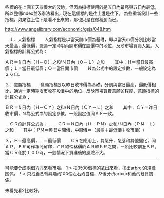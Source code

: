 些標的在上個五天有很大的波動。但因為指標使用的是五日內最高與五日內最低，所以整個index並沒辦法看出，現在這個標的是往上還是往下。 為些重新設計一些指標。如果往上往下是看不出來的，那也只是在做猜測而已。

http://www.angelibrary.com/economic/gsjs/048.htm

　１．人氣指標 　　人氣指標是以當天開市價為基礎，即以當天市價分別比較當天最高，最低價，通過一定時期內開市價在股價中的地位，反映市場買賣人氣。人氣指標的計算公式為： 　　

ＡＲ＝Ｎ日內（Ｈ－Ｏ）之和/Ｎ日內（Ｏ－Ｌ）之和 　　其中：Ｈ＝當日最高價；Ｌ＝當日最低價；Ｏ＝當日開市價 　　Ｎ為公式中的設定參數，一般設定為２６日。 　　 　　

２．意願指標 　　意願指標是以昨日收市價為基礎，分別與當日最高，最低價相比，通過一定時期收市收在股價中的地位，反映市場買賣意願的程度，意願指標的計算公式為： 　　

ＢＲ＝Ｎ日內（Ｈ－ＣＹ）之和/Ｎ日內（ＣＹ－Ｌ）之和 　　其中：ＣＹ＝昨日收市價，Ｎ為公式中的設定參數，一般設定值同ＡＲ一致。

　ＣＲ的計算公式為： 　　ＣＲ＝Ｎ日內（Ｈ－ＰＭ）之和/Ｎ日內（ＰＭ－Ｌ）之和 　　其中：ＰＭ＝昨日中間價，中間價＝（最高＋最低價＋收市價）/

３，Ｈ＝最高價，Ｌ＝最低價 　　ＣＲ在應用上，其急升，急落和其他變化，同ＡＰ，ＢＲ可作相同解釋，ＣＲ的性格價於ＡＲ和ＢＲ之間，一般比較接近ＢＲ，當ＣＲ低於１００時，一般情況下買進後的風險不大。


---------------------------------------------------------------------------------------
可能要分成兩個方向來看市場。
1 > 把3500個標的拿出來看，找出arbrcr的規律關係。
2 > 只找自己有興趣的100個左右的目標，然後分析arbrcr和他的規律關係。

未看先看2比較好。
